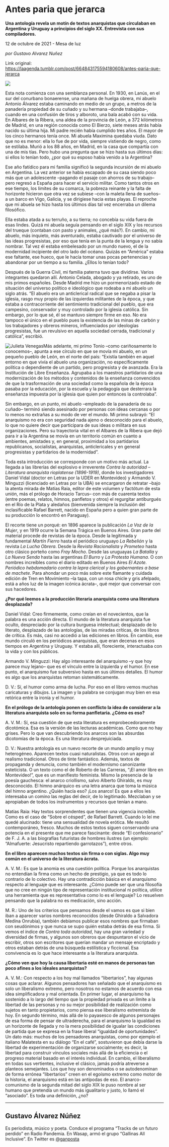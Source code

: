 # Antes paria que jerarca

**Una antología revela un motín de textos anarquistas que circulaban en Argentina y Uruguay a principios del siglo XX. Entrevista con sus compiladores.**

12 de octubre de 2021 - Mesa de luz

_por Gustavo Alvarez Nuñez_

Link original: https://laagenda.tumblr.com/post/664843175594180608/antes-paria-que-jerarca

![](https://64.media.tumblr.com/b0ff89585a613e643f4c109cf9495bef/ddb04ed0bd360b18-f0/s500x750/5838927f3a0d8e90ef87d320246571b1f172441b.jpg)

Esta nota comienza con una semblanza personal. En 1930, en Lanús, en el sur del conurbano bonaerense, una mañana de huelga obrera, mi abuelo Antonio Álvarez estaba caminando en medio de un grupo, a metros de la panadería propiedad de su cuñado y su hermana –donde trabajaba–, cuando en una confusión de tiros y alboroto, una bala acabó con su vida. En Albares de la Ribera, una aldea de la provincia de León, a 372 kilómetros de Madrid, en una región conocida como El Bierzo, siete meses atrás había nacido su última hija. Mi padre recién había cumplido tres años. El mayor de los cinco hermanos tenía once. Mi abuela Maximina quedaba viuda. Dato que no es menor: ella lo fue de por vida, siempre vistiendo de negro, como se estilaba. Murió a los 88 años, en Madrid, en la casa que compartía con una de mis tías. Pero hubo una pregunta que se hizo hasta sus últimos días: si ellos lo tenían todo, ¿por qué su esposo había venido a la Argentina?

Ese año fatídico para mi familia significó la segunda incursión de mi abuelo en Argentina. La vez anterior se había escapado de su casa siendo poco más que un adolescente –pagando el pasaje con ahorros de su trabajo– pero regresó a España para hacer el servicio militar. Como tantos otros en ese tiempo, los límites de su comarca, la pobreza reinante y la falta de horizonte hicieron que otra vez se subiese –con la maleta llena de sueños– a un barco en Vigo, Galicia, y se dirigiese hacia estas playas. El reproche que mi abuela se hizo hasta los últimos días tal vez encerraba un dilema filosófico.

Ella estaba atada a su terruño, a su tierra; no concebía su vida fuera de esas lindes. Quizá mi abuela seguía pensando en el siglo XIX y los recursos del trueque (contaban con pasto y animales, ¿qué más?). En cambio, mi abuelo, más inquieto, más aventurado, estaba cautivado por el universo de las ideas progresistas, por eso que tenía en la punta de la lengua y no sabía nombrar. Tal vez él estaba embelesado por un mundo nuevo, el de la modernidad incipiente del otro lado del océano. Quizás en “América” estaba ese faltante, ese hueco, que le hacía tomar unas pocas pertenencias y abandonar por un tiempo a su familia. ¿Ellos lo tenían todo?

Después de la Guerra Civil, mi familia paterna tuvo que dividirse. Varios integrantes quedaron allí. Antonio Celada, abogado y ya retirado, es uno de mis primos españoles. Desde Madrid me hizo un pormenorizado estado de situación del universo político e ideológico que rodeaba a mi abuelo un siglo atrás. “El abuelo era un anticlerical radical que se negaba a pisar la iglesia, rasgo muy propio de las izquierdas militantes de la época, y que estaba a contracorriente del sentimiento tradicional del pueblo, que era campesino, conservador y muy controlado por la iglesia católica. Sin embargo, por lo que sé, él se mantuvo siempre firme en eso. No era tampoco el único en el pueblo pues la existencia de las minas de carbón y los trabajadores y obreros mineros, influenciados por ideologías progresistas, fue un revulsivo en aquella sociedad cerrada, tradicional y católica”, escribió.

![Julieta Venegas](https://64.media.tumblr.com/972e00e7d2deb8371ba31a4febaa9373/ddb04ed0bd360b18-e8/s250x400/00d41695dffed32626763d4805134e2187828f7d.jpg)Más adelante, mi primo Tonio –como cariñosamente lo conocemos–, apunta a ese círculo en que se movía mi abuelo, en un pequeño pueblo de León, en el norte del país: “Existía también en aquel entorno en que vivía el abuelo una organización, no específicamente política o dependiente de un partido, pero progresista y de avanzada. Era la Institución de Libre Enseñanza. Agrupaba a los maestros partidarios de una modernización de los métodos y contenidos de la enseñanza convencidos de que la trasformación de una sociedad como la española de la época pasaba por la educación, por la escuela y la pedagogía que desterrara la enseñanza impuesta por la iglesia que quien por entonces la controlaba”.

Sin embargo, en un punto, mi abuelo –empleado de la panadería de su cuñado– terminó siendo asesinado por personas con ideas cercanas o por lo menos no extrañas a su modo de ver el mundo. Mi primo subrayó: “El anarquismo no era con seguridad nada ajeno o desconocido para el abuelo, lo que no quiere decir que participara de sus ideas o militara en sus organizaciones. Pero su trayectoria vital en el Albares de la Ribera que dejó para ir a la Argentina se movía en un territorio común en cuanto a ambientes, amistades y, en general, proximidad a los partidarios republicanos, socialistas, anarquistas, anticlericales y en general progresistas y partidarios de la modernidad”.

Toda esta introducción se corresponde con un motivo más actual. La llegada a las librerías del explosivo e irreverente *Contra la autoridad* *– Literatura anarquista rioplatense (1896-1919)*, donde los investigadores Daniel Vidal (doctor en Letras por la UDER en Montevideo) y Armando V. Minguzzi (licenciado en Letras por la UBA) se encargaron de retratar –bajo la atenta mirada de Matías Raia, editor de este volumen y factótum de esta unión, más el prólogo de Horacio Tarcus– con más de cuarenta textos (entre poemas, relatos, himnos, panfletos y otros) el regurgitar antiburgués en el Río de la Plata y aledaños (bienvenida siempre la inclusión del inclasificable Rafael Barrett, nacido en España pero a quien gran parte de su producción lo encontró en Paraguay).

El recorte tiene un porqué: en 1896 aparece la publicación *La Voz de la Mujer*, y en 1919 ocurre la Semana Trágica en Buenos Aires. Gran parte del material procede de revistas de la época. Desde la legitimada y fundamental *Martín Fierro* hasta el periódico uruguayo *La Rebelión* y la revista *La Lucha Obrera*. Desde la *Revista Racionalista* y *Prometeo* hasta otro clásico porteño como *Fray Mocho*. Desde las uruguayas *La Batalla* y *La Nueva Senda* hasta las argentinas *El Burro* y *La Protesta Humana*. O con nombres increíbles como el diario editado en Buenos Aires *El Azote. Periódico hebdomadario contra la lepra clerical y los gobernantes a base de machete*. Para ahondar un poco más sobre este flamante y cuidada edición de Tren en Movimiento –la tapa, con un rosa chicle y gris afelpado, está a años luz de la imagen icónica ácrata–, qué mejor que conversar con sus hacedores.

**¿Por qué leemos a la producción literaria anarquista como una literatura desplazada?**

Daniel Vidal: Creo firmemente, como creían en el novecientos, que la palabra es una acción directa. El mundo de la literatura anarquista fue oculto, despreciado por la cultura burguesa intelectual; desplazado de lo literato, desplazado de las antologías, de las miradas críticas, de los libros de crítica. Es más, casi no accedió a las ediciones en libros. En cambio, ese mundo circuló en los periódicos anarquistas, que eran decenas en esos tiempos en Argentina y Uruguay. Y estaba allí, floreciente, interactuaba con la vida y con los públicos.

Armando V. Minguzzi: Hay algo interesante del anarquismo –y que hoy parece muy lejano– que es el vínculo entre la izquierda y el humor. En ese punto, el anarquismo fue subversivo hasta en sus últimos detalles. El humor es algo que los anarquistas retoman sistemáticamente.

D. V.: Sí, el humor como arma de lucha. Por eso en el libro vemos muchas caricaturas y dibujos. La imagen y la palabra se conjugan muy bien en esa retórica entre la ironía y el humor.

**En el prólogo de la antología ponen en conflicto la idea de considerar a la literatura anarquista solo en su forma panfletaria. ¿Cómo es eso?**

A. V. M.: Sí, esa cuestión de que esta literatura es emprobecedoramente dicotómica. Esa es la versión de las lecturas académicas. Como que no hay grises. Pero lo que van descubriendo los anarcos son las absurdas dicotomías de la época. Es una literatura desprejuiciada.

D. V.: Nuestra antología es un nuevo recorte de un mundo amplio y muy heterogéneo. Aparecen textos cuasi naturalistas. Otros con un apego al realismo tradicional. Otros de tinte fantástico. Además, textos de propaganda y denuncia, como también el modernismo canonizante esteticista. O un texto como el de Roberto de las Carreras, “¡El amor libre en Montevideo!”, que es un manifiesto feminista. Mismo la presencia de la poesía gauchesca: el anarco criollismo, salvo Alberto Ghiraldo, es muy desconocido. El himno anárquico es una letra anarca que toma la música del himno argentino. ¿Quién hacía eso? ¡Los anarco! Es que a ellos les interesaba un comino las reglas del decir, de lo legitimado. Mezclaban y se apropiaban de todos los instrumentos y recursos que tenían a mano. 

Matías Raia: Hay textos sorprendentes que tienen una vigencia increíble. Como es el caso de “Sobre el césped”, de Rafael Barrett. Cuando lo leí me quedé alucinado: tiene una sensualidad de novela erótica. Me resultó contemporáneo, fresco. Muchos de estos textos siguen conservando una potencia en el presente que me parece fascinante: desde “El confesionario” de F. J. A. a las biografías futuristas de hombres ilustres (un ejemplo: “Almafuerte: Jesucristo repartiendo garrotazos”), entre otros.

**En el libro aparecen muchos textos sin firma o con siglas. Algo muy común en el universo de la literatura ácrata.**

A. V. M.: Es que la anomia es una cuestión política. Porque los anarquistas no entendían la firma como un hecho de prestigio, ya que es todo lo contrario de lo colectivo. Hay una contradicción básica en el anarquismo respecto al lenguaje que es interesante. ¿Cómo puede ser que una filosofía que no cree en ningún tipo de representación institucional ni política, utilice una herramienta que es representativa como lo es el lenguaje? Lo resuelven pensando que la palabra no es medicación, sino acción.

M. R.: Uno de los criterios que pensamos desde el vamos es que si bien iban a aparecer varios nombres reconocidos (desde Ghiraldo a Salvadora Medina Onrubia), también debíamos publicar esos nombres que firmaban con seudónimos y que nunca se supo quién estaba detrás de esa firma. Si vemos el índice de *Contra toda autoridad*, hay una gran variedad y diversidad de firmas, y algunos son obreros que despuntaron el vicio de escribir, otros son escritores que querían mandar un mensaje encriptado y otros estaban detrás de una búsqueda estilística y ficcional. Esa convivencia es lo que hace interesante a la literatura anarquista.

**¿Cómo ven que hoy la causa libertaria esté en manos de personas tan poco afines a los ideales anarquistas?**

A. V. M.: Con respecto a los hoy mal llamados “libertarios”, hay algunas cosas que aclarar. Algunos pensadores han señalado que el anarquismo es solo un liberalismo extremo, pero nosotros no estamos de acuerdo con esa idea simplificadora y mal orientada. En primer lugar, el anarquismo ha sostenido a lo largo del tiempo que la propiedad privada es un límite a la libertad de las personas y no su mejor posibilidad de realización como sujetos en tanto propietarios, como piensa ese liberalismo extremista de hoy. En segundo término, más allá de lo payasesco de algunos personajes de esa forma de pensar de ultraderecha, para el anarquismo la igualdad es un horizonte de llegada y no la mera posibilidad de igualar las condiciones de partida que se expresa en la frase liberal “igualdad de oportunidades”. Un dato más: muchos de los pensadores anarquistas, como por ejemplo el italiano Malatesta en su diálogo “En el café”, sostuvieron que debía darse la libertad de experimentación de organizarse socialmente; es decir, la libertad para construir vínculos sociales más allá de la eficiencia o el progreso material basado en el interés individual. En cambio, el liberalismo en todas sus vertientes, inclusive el clásico, jamás podría atreverse a planteos semejantes. Los que hoy son denominados o se autodenominan de forma errónea “libertarios” creen en el egoísmo extremo como motor de la historia, el anarquismo está en las antípodas de eso. El anarco-comunismo de la segunda mitad del siglo XIX le puso nombre al ser humano que pretendía un mundo más igualitario y justo, lo llamó el “asociado”. Es toda una definición, ¿no?



---

 Gustavo Álvarez Núñez
----------------------

Es periodista, músico y poeta. Conduce el programa “Tracks de un futuro perdido” en Radio Pandemia. En Wasap, armó el grupo “Gallinas All Inclusive”. En Twitter es [@ganposta](https://twitter.com/ganposta?lang=es)

